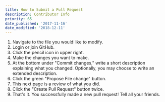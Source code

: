 ```yaml
---
title: How to Submit a Pull Request
description: Contributor Info
priority: 65
date_published: '2017-11-16'
date_modified: '2018-12-11'
---
```


1. Navigate to the file you would like to modify.
2. Login or join GitHub.
3. Click the pencil icon in upper right.
4. Make the changes you want to make.
5. At the bottom under "Commit changes," write a short description explaining what you changed. Optionally, you may choose to write an extended description.
6. Click the green "Propose File change" button.
7. This next page is a review of what you did.
8. Click the "Create Pull Request" button twice.
9. That's it. You successfully made a new pull request! Tell all your friends.
